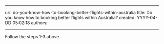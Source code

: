 

---
uri: do-you-know-how-to-booking-better-flights-within-australia
title: Do you know how to booking better flights within Australia?
created: YYYY-04-DD 05:02:18
authors:

---




<span class='intro'> <p>​Follow the steps 1-3 above.​​</p> </span>




